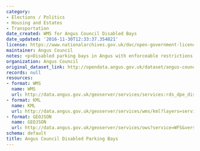 ```yaml
---
category:
- Elections / Politics
- Housing and Estates
- Transportation
date_created: WMS for Angus Council Disabled Bays
date_updated: '2016-11-30T12:33:37.354821'
license: https://www.nationalarchives.gov.uk/doc/open-government-licence/version/3/
maintainer: Angus Council
notes: <p>Disabled parking bays in Angus with enforceable restrictions.</p>
organization: Angus Council
original_dataset_link: http://opendata.angus.gov.uk/dataset/angus-council-disabled-parking-bays
records: null
resources:
- format: WMS
  name: WMS
  url: http://data.angus.gov.uk/geoserver/services/services:rds_dpe_disabled_bay/wms?
- format: KML
  name: KML
  url: http://data.angus.gov.uk/geoserver/services/wms/kml?layers=services:rds_dpe_disabled_bay&mode=download
- format: GEOJSON
  name: GEOJSON
  url: http://data.angus.gov.uk/geoserver/services/ows?service=WFS&version=1.0.0&request=GetFeature&typeName=services:rds_dpe_disabled_bay&outputFormat=application%2Fjson&srsName=EPSG:3857
schema: default
title: Angus Council Disabled Parking Bays
---
```

